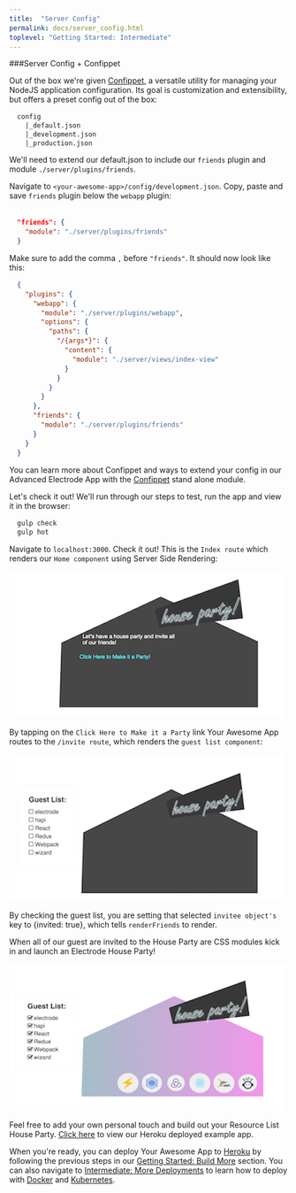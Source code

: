 ```yaml
---
title:  "Server Config"
permalink: docs/server_config.html
toplevel: "Getting Started: Intermediate"
---
```


###Server Config + Confippet

Out of the box we're given [Confippet](https://github.com/electrode-io/electrode-confippet), a versatile utility for managing your NodeJS application configuration. Its goal is customization and extensibility, but offers a preset config out of the box:

```
  config
    |_default.json
    |_development.json
    |_production.json
```

We'll need to extend our default.json to include our `friends` plugin and module `./server/plugins/friends`.

Navigate to `<your-awesome-app>/config/development.json`. Copy, paste and save `friends` plugin below the `webapp` plugin:

```json

  "friends": {
    "module": "./server/plugins/friends"
  }

```
Make sure to add the comma `,` before `"friends"`. It should now look like this:

```json
  {
    "plugins": {
      "webapp": {
        "module": "./server/plugins/webapp",
        "options": {
          "paths": {
            "/{args*}": {
              "content": {
                "module": "./server/views/index-view"
              }
            }
          }
        }
      },
      "friends": {
        "module": "./server/plugins/friends"
      }
    }
  }
```

You can learn more about Confippet and ways to extend your config in our Advanced Electrode App with the [Confippet](confippet.html) stand alone module.

Let's check it out! We'll run through our steps to test, run the app and view it in the browser:

```bash
  gulp check
  gulp hot
```

Navigate to `localhost:3000`. Check it out! This is the `Index route` which renders our `Home component` using Server Side Rendering:

![app-home-view](/img/app-home-view.png)

By tapping on the `Click Here to Make it a Party` link Your Awesome App routes to the `/invite route`, which renders the `guest list component`:

![app-guest-list](/img/app-guest-list-view.png)

By checking the guest list, you are setting that selected `invitee object's` key to {invited: true}, which tells `renderFriends` to render.

When all of our guest are invited to the House Party are CSS modules kick in and launch an Electrode House Party!

![app-party-view](/img/app-party-view.png)

Feel free to add your own personal touch and build out your Resource List House Party. [Click here](https://electrode-example-app.herokuapp.com/) to view our Heroku deployed example app.

When you're ready, you can deploy Your Awesome App to [Heroku](https://devcenter.heroku.com/categories/deployment) by following the previous steps in our [Getting Started: Build More](build_component.html) section. You can also navigate to [Intermediate: More Deployments](more_deployments.html) to learn how to deploy with
[Docker](docker.html) and [Kubernetes](kubernetes.html).
